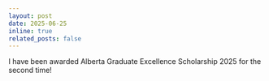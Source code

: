```yaml
---
layout: post
date: 2025-06-25
inline: true
related_posts: false
---
```


I have been awarded Alberta Graduate Excellence Scholarship 2025 for the second time!

